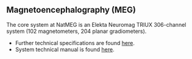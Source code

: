 ## Magnetoencephalography (MEG)

The core system at NatMEG is an  Elekta Neuromag TRIUX  306-channel system (102 magnetometers, 204 planar gradiometers).



* Further technical specifications are found [here](https://natmeg.se/onewebmedia/NM23083B-A%20Elekta%20Neuromag%20TRIUX%20datasheet.pdf).
* System technical manual is found [here](https://natmeg.se/onewebmedia/NM24132A%20Triux%20TM.pdf).

